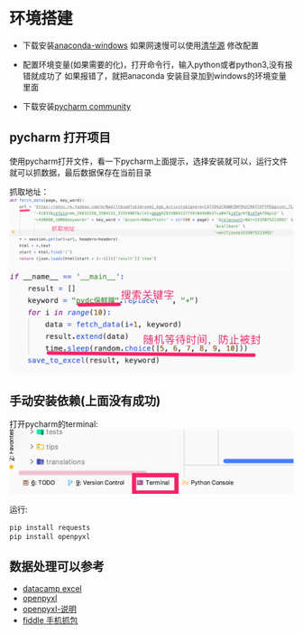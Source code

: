 # 环境搭建

- 下载安装[anaconda-windows](https://www.anaconda.com/distribution/#download-section)
如果网速慢可以使用[清华源](https://mirrors.tuna.tsinghua.edu.cn/help/anaconda/)
修改配置

- 配置环境变量(如果需要的化)，打开命令行，输入python或者python3,没有报错就成功了
如果报错了，就把anaconda 安装目录加到windows的环境变量里面
- 下载安装[pycharm community](https://www.jetbrains.com/pycharm/download/)


## pycharm 打开项目

使用pycharm打开文件，看一下pycharm上面提示，选择安装就可以，运行文件就可以抓数据，最后数据保存在当前目录

抓取地址：
![img](location.jpg)
![img](运行配置.jpg)

## 手动安装依赖(上面没有成功)
打开pycharm的terminal:
![img](terminal.jpg)

运行:
```
pip install requests
pip install openpyxl
```

## 数据处理可以参考

- [datacamp excel](https://www.datacamp.com/community/tutorials/python-excel-tutorial)
- [openpyxl](https://openpyxl.readthedocs.io/en/stable/)
- [openpyxl-说明](https://www.jianshu.com/p/642456aa93e2)
- [fiddle 手机抓包](https://blog.csdn.net/gld824125233/article/details/52588275)

